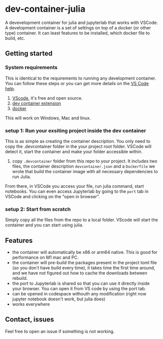 # dev-container-julia

A devevelopment container for julia and jupyterlab that works with VSCode. A development container is a set of settings on top of a docker (or other type) container. It can least features to be installed, which docker file to build, etc.

## Getting started

### System requirements

This is identical to the requirements to running any development container. You can follow these steps or you can get more details on the [VS Code help](https://code.visualstudio.com/docs/devcontainers/containers).

 1. [VScode](https://code.visualstudio.com/), it's free and open source.
 2. [dev container extension ](https://marketplace.visualstudio.com/items?itemName=ms-vscode-remote.remote-containers)
 3. [docker](https://docs.docker.com/engine/install/) 

This will work on Windows, Mac and linux.

### setup 1: Run your exsiting project inside the dev container

This is as simple as creating the container description. You only need to copy the .devcontainer folder in the your project root folder. VSCode will detect it, start the container and make your folder accessible within.  

 1. copy `.devcontainer` folder from this repo to your project. It includes two files, the container description `devcontainer.json` and a `Dockerfile` we wrote that build the container image with all necessary dependencies to run Julia.  

From there, in VSCode you access your file, run julia command, start notebooks. You can even access Jupyterlab by going to the `port` tab in VSCode and clicking on the "open in browser".

### setup 2: Start from scratch

Simply copy all the files from the repo to a local folder. VScode will start the container and you can start using julia.

## Features

 - the container will automatically be x86 or arm64 native. This is good for performance on M1 mac and PC.
 - the container will pre-build the packages present in the project toml file (so you don't have build every time), it takes time the first time around, and we have not figured out how to cache the downloads between rebuild.
 - the port to Jupyterlab is shared so that you can use it directly inside your browser. You can open it from VS code by using the port tab.
 - can be opened in codespace withouth any modification (right now jupyter notebook doesn't work, but julia does)
 - works everywhere

## Contact, issues

Feel free to open an issue if something is not working.
